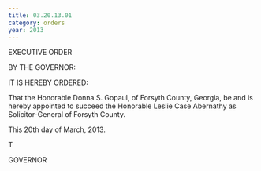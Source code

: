```yaml
---
title: 03.20.13.01
category: orders
year: 2013
---
```

 

EXECUTIVE ORDER

BY THE GOVERNOR:

IT IS HEREBY ORDERED:

That the Honorable Donna S. Gopaul, of Forsyth County,
Georgia, be and is hereby appointed to succeed the
Honorable Leslie Case Abernathy as Solicitor-General of
Forsyth County.

This 20th day of March, 2013.

 T

GOVERNOR

